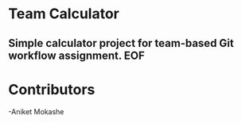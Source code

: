 # Team Calculator
Simple calculator project for team-based Git workflow assignment.
EOF
-----------------
# Contributors
-Aniket Mokashe
